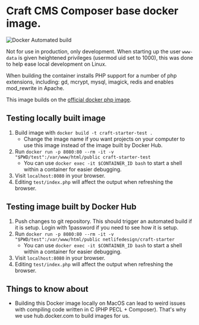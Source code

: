 # Craft CMS Composer base docker image.

![Docker Automated build](https://img.shields.io/docker/automated/netlifedesign/craft-starter-base)

Not for use in production, only development. When starting up the user `www-data` is given heightened privileges (usermod uid set to 1000), this was done to help ease local development on Linux.

When building the container installs PHP support for a number of php extensions, including: gd, mcrypt, mysql, imagick, redis and enables mod_rewrite in Apache.

This image builds on the [official docker php image](https://hub.docker.com/_/php/).

## Testing locally built image

1.  Build image with `docker build -t craft-starter-test .`
    - Change the image name if you want projects on your computer to use this image instead of the image built by Docker Hub.
1.  Run `docker run -p 8080:80 --rm -it -v "$PWD/test":/var/www/html/public craft-starter-test`
    - You can use `docker exec -it $CONTAINER_ID bash` to start a shell within a container for easier debugging.
1.  Visit `localhost:8080` in your browser.
1.  Editing `test/index.php` will affect the output when refreshing the browser.

## Testing image built by Docker Hub

1.  Push changes to git repository. This should trigger an automated build if it is setup. Login with 1password if you need to see how it is setup.
1.  Run `docker run -p 8080:80 --rm -it -v "$PWD/test":/var/www/html/public netlifedesign/craft-starter`
    - You can use `docker exec -it $CONTAINER_ID bash` to start a shell within a container for easier debugging.
1.  Visit `localhost:8080` in your browser.
1.  Editing `test/index.php` will affect the output when refreshing the browser.

## Things to know about

- Building this Docker image locally on MacOS can lead to weird issues with compiling code written in C (PHP PECL + Composer). That's why we use hub.docker.com to build images for us.
